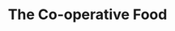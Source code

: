 ---
title: "The Co-operative Food"
url: /burton-on-trent/the-co-operative-food-main-street/
shop: convenience
---